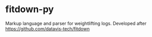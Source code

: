 # fitdown-py
Markup language and parser for weightlifting logs. Developed after https://github.com/datavis-tech/fitdown
